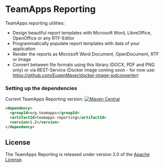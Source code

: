 
# TeamApps Reporting

TeamApps reporting utilities:

* Design beautiful report templates with Microsoft Word, LibreOffice, OpenOffice or any RTF-Editor
* Programmatically populate report templates with data of your application
* Render the reports as Microsoft Word Document, OpenDocument, RTF or Image
* Convert between file formats using this library (DOCX, PDF and PNG only) or via REST-Service (Docker image coming soon - for now use: https://github.com/EugenMayer/docker-image-jodconverter)

### Setting up the dependencies

Current TeamApps Reporting version: [![Maven Central](https://maven-badges.herokuapp.com/maven-central/org.teamapps/teamapps-reporting/badge.svg)](https://maven-badges.herokuapp.com/maven-central/org.teamapps/teamapps-reporting)
```xml
<dependency>
  <groupId>org.teamapps</groupId>
  <artifactId>teamapps-reporting</artifactId>
  <version>1.2</version>
</dependency>
```


## License

The TeamApps Reporting is released under version 2.0 of the [Apache License](https://www.apache.org/licenses/LICENSE-2.0).
